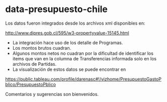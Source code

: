 # data-presupuesto-chile

Los datos fueron integrados desde los archivos xml disponibles en: 

http://www.dipres.gob.cl/595/w3-propertyvalue-15145.html

- La integración hace uso de los detalle de Programas.
- Los montos brutos cuadran. 
- Algunos montos netos no cuadran por la dificultad de identificar los items que van en la columna de 
Transferencias informada solo en los archivos de Partidas.
- La visualización de estos datos se puede encontrar en 

https://public.tableau.com/profile/darenasc#!/vizhome/PresupuestoGastoPblico/PresupuestoPblico

Comentarios y sugerencias son bienvenidos.
